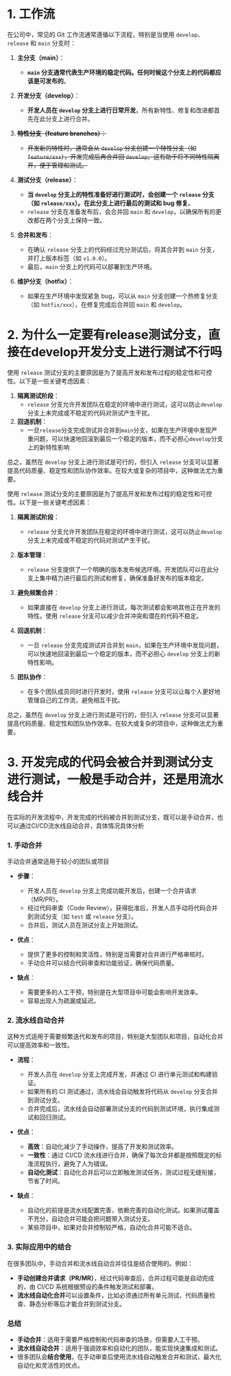 # 1. 工作流

在公司中，常见的 Git 工作流通常遵循以下流程，特别是当使用 `develop`、`release` 和 `main` 分支时：

1. **主分支（main）**：
   - **`main` 分支通常代表生产环境的稳定代码。任何时候这个分支上的代码都应该是可发布的**。

2. **开发分支（develop）**：
   - **开发人员在 `develop` 分支上进行日常开发**。所有新特性、修复和改进都首先在此分支上进行合并。

3. ~~**特性分支（feature branches）**：~~
   - ~~开发新的特性时，通常会从 `develop` 分支创建一个特性分支（如 `feature/xxx`），开发完成后再合并回 `develop`。这有助于将不同特性隔离开，便于管理和测试。~~

4. **测试分支（release）**：
   - **当 `develop` 分支上的特性准备好进行测试时，会创建一个 `release` 分支（如 `release/xxx`）。在此分支上进行最后的测试和 bug 修复**。
   - `release` 分支在准备发布后，会合并回 `main` 和 `develop`，以确保所有的更改都在两个分支上保持一致。

5. **合并和发布**：
   - 在确认 `release` 分支上的代码经过充分测试后，将其合并到 `main` 分支，并打上版本标签（如 `v1.0.0`）。
   - 最后，`main` 分支上的代码可以部署到生产环境。

6. **维护分支（hotfix）**：
   - 如果在生产环境中发现紧急 bug，可以从 `main` 分支创建一个热修复分支（如 `hotfix/xxx`），在修复完成后合并回 `main` 和 `develop`。

# 2. 为什么一定要有release测试分支，直接在develop开发分支上进行测试不行吗

使用 `release` 测试分支的主要原因是为了提高开发和发布过程的稳定性和可控性。以下是一些关键考虑因素：

1. **隔离测试阶段**：
   - `release` 分支允许开发团队在稳定的环境中进行测试，这可以防止`develop`分支上未完成或不稳定的代码对测试产生干扰。
2. **回退机制**：
   - 一旦`release`分支完成测试并合并到`main`分支，如果在生产环境中发现严重问题，可以快速地回滚到最后一个稳定的版本，而不必担心`develop`分支上的新特性影响

总之，虽然在 `develop` 分支上进行测试是可行的，但引入 `release` 分支可以显著提高代码质量、稳定性和团队协作效率。在较大或复杂的项目中，这种做法尤为重要。





使用 `release` 测试分支的主要原因是为了提高开发和发布过程的稳定性和可控性。以下是一些关键考虑因素：

1. **隔离测试阶段**：
   - `release` 分支允许开发团队在稳定的环境中进行测试，这可以防止`develop`分支上未完成或不稳定的代码对测试产生干扰。

2. **版本管理**：
   - `release` 分支提供了一个明确的版本发布候选环境。开发团队可以在此分支上集中精力进行最后的测试和修复，确保准备好发布的版本稳定。

3. **避免频繁合并**：
   - 如果直接在 `develop` 分支上进行测试，每次测试都会影响其他正在开发的特性。使用 `release` 分支可以减少合并冲突和潜在的代码不稳定。

4. **回退机制**：
   - 一旦 `release` 分支完成测试并合并到 `main`，如果在生产环境中发现问题，可以快速地回滚到最后一个稳定的版本，而不必担心 `develop` 分支上的新特性影响。

5. **团队协作**：
   - 在多个团队成员同时进行开发时，使用 `release` 分支可以让每个人更好地管理自己的工作流，避免相互干扰。

总之，虽然在 `develop` 分支上进行测试是可行的，但引入 `release` 分支可以显著提高代码质量、稳定性和团队协作效率。在较大或复杂的项目中，这种做法尤为重要。

# 3. 开发完成的代码会被合并到测试分支进行测试，一般是手动合并，还是用流水线合并

在实际的开发流程中，开发完成的代码被合并到测试分支，既可以是手动合并，也可以通过CI/CD流水线自动合并，具体情况具体分析

### 1. **手动合并**
手动合并通常适用于较小的团队或项目

- **步骤**：
  - 开发人员在 `develop` 分支上完成功能开发后，创建一个合并请求（MR/PR）。
  - 经过代码审查（Code Review），获得批准后，开发人员手动将代码合并到测试分支（如 `test` 或 `release` 分支）。
  - 合并后，测试人员在测试分支上开始测试。

- **优点**：
  - 提供了更多的控制和灵活性，特别是当需要对合并进行严格审核时。
  - 手动合并可以结合代码审查和功能验证，确保代码质量。

- **缺点**：
  - 需要更多的人工干预，特别是在大型项目中可能会影响开发效率。
  - 容易出现人为疏漏或延迟。

### 2. **流水线自动合并**
这种方式适用于需要频繁迭代和发布的项目，特别是大型团队和项目，自动化合并可以提高效率和一致性。

- **流程**：
  - 开发人员在 `develop` 分支上完成开发，并通过 CI 进行单元测试和构建验证。
  - 如果所有的 CI 测试通过，流水线会自动触发将代码从 `develop` 分支合并到测试分支。
  - 合并完成后，流水线会自动部署测试分支的代码到测试环境，执行集成测试和回归测试。

- **优点**：
  - **高效**：自动化减少了手动操作，提高了开发和测试效率。
  - **一致性**：通过 CI/CD 流水线进行合并，确保了每次合并都是按照既定的标准流程执行，避免了人为错误。
  - **自动化测试**：自动化合并后可以立即触发测试任务，测试过程无缝衔接，节省了时间。

- **缺点**：
  - 自动化的前提是流水线配置完善，依赖完善的自动化测试。如果测试覆盖不充分，自动合并可能会把问题带入测试分支。
  - 某些项目中，如果对合并控制较严格，自动化合并可能不适合。

### 3. **实际应用中的结合**
在很多团队中，手动合并和流水线自动合并往往是结合使用的。例如：
- **手动创建合并请求（PR/MR）**，经过代码审查后，合并过程可能是自动完成的，由 CI/CD 系统根据预设的条件触发测试和部署。
- **流水线自动化合并**可以设置条件，比如必须通过所有单元测试、代码质量检查、静态分析等后才能合并到测试分支。

### 总结
- **手动合并**：适用于需要严格控制和代码审查的场景，但需要人工干预。
- **流水线自动合并**：适用于强调效率和自动化的团队，能实现快速集成和测试。
- 很多团队会**结合使用**，在手动审查后使用流水线自动触发合并和测试，最大化自动化和灵活性的优点。





















